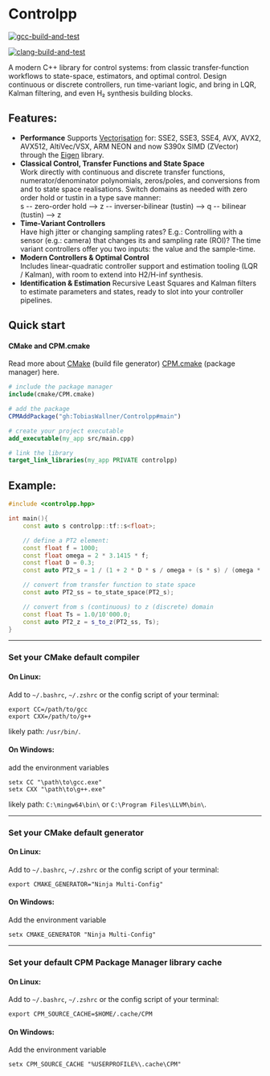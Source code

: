 Controlpp
=========

[![gcc-build-and-test](https://github.com/TobiasWallner/Controlpp/actions/workflows/test_with_gcc.yml/badge.svg)](https://github.com/TobiasWallner/Controlpp/actions/workflows/test_with_gcc.yml)

[![clang-build-and-test](https://github.com/TobiasWallner/Controlpp/actions/workflows/test_with_clang.yml/badge.svg)](https://github.com/TobiasWallner/Controlpp/actions/workflows/test_with_clang.yml)

A modern C++ library for control systems: from classic transfer-function workflows to state-space, estimators, and optimal control. Design continuous or discrete controllers, run time-variant logic, and bring in LQR, Kalman filtering, and even H₂ synthesis building blocks.

Features:
---------

- **Performance**
  Supports [Vectorisation](https://eigen.tuxfamily.org/index.php?title=FAQ#Vectorization) for: SSE2, SSE3, SSE4, AVX, AVX2, AVX512, AltiVec/VSX, ARM NEON and now S390x SIMD (ZVector) through the [Eigen](https://eigen.tuxfamily.org/index.php?title=Main_Page) library.
- **Classical Control, Transfer Functions and State Space**  
  Work directly with continuous and discrete transfer functions, numerator/denominator polynomials, zeros/poles, and conversions from and to state space realisations.
  Switch domains as needed with zero order hold or tustin in a type save manner:  
  s -- zero-order hold --> z -- inverser-bilinear (tustin) --> q -- bilinear (tustin) --> z
- **Time-Variant Controllers**  
  Have high jitter or changing sampling rates? E.g.: Controlling with a sensor (e.g.: camera) that changes its and sampling rate (ROI)?
  The time variant controllers offer you two inputs: the value and the sample-time.
- **Modern Controllers & Optimal Control**  
  Includes linear-quadratic controller support and estimation tooling (LQR / Kalman), with room to extend into H2/H-inf synthesis.
- **Identification & Estimation**
  Recursive Least Squares and Kalman filters to estimate parameters and states, ready to slot into your controller pipelines.


Quick start
----

#### CMake and CPM.cmake

Read more about [CMake](https://cmake.org/) (build file generator) [CPM.cmake](https://github.com/cpm-cmake/CPM.cmake) (package manager) here.

```cmake
# include the package manager
include(cmake/CPM.cmake)

# add the package
CPMAddPackage("gh:TobiasWallner/Controlpp#main")

# create your project executable
add_executable(my_app src/main.cpp)

# link the library
target_link_libraries(my_app PRIVATE controlpp)
```

Example:
--------

```cpp
#include <controlpp.hpp>

int main(){
    const auto s controlpp::tf::s<float>;

    // define a PT2 element:
    const float f = 1000;
    const float omega = 2 * 3.1415 * f;
    const float D = 0.3;
    const auto PT2_s = 1 / (1 + 2 * D * s / omega + (s * s) / (omega * omega));

    // convert from transfer function to state space
    const auto PT2_ss = to_state_space(PT2_s);

    // convert from s (continuous) to z (discrete) domain
    const float Ts = 1.0/10'000.0;
    const auto PT2_z = s_to_z(PT2_ss, Ts);
}

```

----

### Set your CMake default compiler

#### On Linux:
Add to `~/.bashrc`, `~/.zshrc` or the config script of your terminal:
```
export CC=/path/to/gcc
export CXX=/path/to/g++
```

likely path: `/usr/bin/`.

#### On Windows:
add the environment variables
```
setx CC "\path\to\gcc.exe"
setx CXX "\path\to\g++.exe"
```

likely path: `C:\mingw64\bin\` or `C:\Program Files\LLVM\bin\`.

----

###  Set your CMake default generator

#### On Linux:
Add to `~/.bashrc`, `~/.zshrc` or the config script of your terminal:
```
export CMAKE_GENERATOR="Ninja Multi-Config"
```

#### On Windows:
Add the environment variable
```
setx CMAKE_GENERATOR "Ninja Multi-Config"
```

----

### Set your default CPM Package Manager library cache

#### On Linux:
Add to `~/.bashrc`, `~/.zshrc` or the config script of your terminal:
```
export CPM_SOURCE_CACHE=$HOME/.cache/CPM
```

#### On Windows:
Add the environment variable
```
setx CPM_SOURCE_CACHE "%USERPROFILE%\.cache\CPM"
```